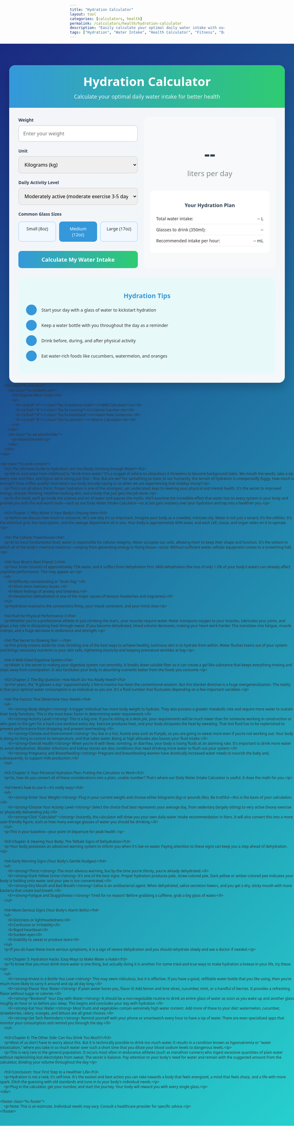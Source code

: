 ```yaml
---
title: "Hydration Calculator"
layout: tool
categories: [calculators, health]
permalink: /calculators/health/hydration-calculator
description: "Easily calculate your optimal daily water intake with our free Hydration Calculator. Stay healthy and hydrated based on your weight and activity level."
tags: ["Hydration", "Water Intake", "Health Calculator", "Fitness", "Daily Water"]
---
```

<link rel="stylesheet" href="https://cdnjs.cloudflare.com/ajax/libs/font-awesome/6.4.0/css/all.min.css">

<style>
    /* Scoped styles for the Hydration Calculator with unique `hc-` prefix */
    .hc-wrapper,
    .hc-wrapper * {
        margin: 0;
        padding: 0;
        box-sizing: border-box;
        font-family: 'Segoe UI', Tahoma, Geneva, Verdana, sans-serif;
    }

    .hc-wrapper i.fas {
        font-family: "Font Awesome 6 Free";
        font-weight: 900;
    }

    .hc-wrapper {
        background: linear-gradient(135deg, #1a2980, #26d0ce);
        color: #333;
        padding: 40px 0;
        width: 100vw;
        position: relative;
        left: 50%;
        transform: translateX(-50%);
        overflow-x: hidden;
    }

    /* Mobile-first: Center everything by default */
    .hc-container, .hc-post-content {
        width: calc(100% - 20px);
        max-width: 900px;
        margin: 0 auto;
        background: rgba(255, 255, 255, 0.95);
        border-radius: 20px;
        box-shadow: 0 15px 30px rgba(0, 0, 0, 0.2);
        overflow: hidden;
    }

    .hc-post-content {
        margin-top: 30px;
    }
    
    /* Ad and related content area - visible on desktop, hidden on mobile by default */
    .hc-ad-area {
        display: none;
    }

    .hc-error-message {
        color: #e74c3c;
        font-size: 0.875rem;
        margin-top: 5px;
        display: none;
    }

    .hc-wrapper header {
        background: linear-gradient(to right, #3498db, #2ecc71);
        color: white;
        padding: 25px;
        text-align: center;
    }

    .hc-wrapper h1, .hc-wrapper h2, .hc-wrapper h3, .hc-wrapper h4 {
        margin-top: 1em;
        margin-bottom: 0.5em;
    }

    .hc-wrapper h1 { font-size: 2.5rem; margin-bottom: 10px; margin-top: 0;}
    
    .hc-wrapper .hc-tagline {
        font-size: 1.1rem;
        opacity: 0.9;
    }

    .hc-wrapper .hc-calculator-container {
        display: flex;
        flex-wrap: wrap;
        padding: 30px;
    }

    .hc-wrapper .hc-input-section {
        flex: 1;
        min-width: 300px;
        padding-right: 20px;
    }

     @media (max-width: 768px) {
        .hc-wrapper .hc-input-section {
            padding-right: 0;
        }
        .hc-wrapper .hc-calculator-container {
            flex-direction: column;
        }
         .hc-wrapper .hc-result-section {
            margin-top: 30px;
        }
    }

    .hc-wrapper .hc-result-section {
        flex: 1;
        min-width: 300px;
        padding: 20px;
        background: #f8f9fa;
        border-radius: 15px;
        display: flex;
        flex-direction: column;
        align-items: center;
        justify-content: center;
    }

    .hc-wrapper .hc-form-group {
        margin-bottom: 20px;
    }

    .hc-wrapper label {
        display: block;
        margin-bottom: 8px;
        font-weight: 600;
        color: #2c3e50;
    }

    .hc-wrapper input,
    .hc-wrapper select {
        width: 100%;
        padding: 14px;
        border: 2px solid #ddd;
        border-radius: 10px;
        font-size: 16px;
        transition: border-color 0.3s;
    }

    .hc-wrapper input:focus,
    .hc-wrapper select:focus {
        border-color: #3498db;
        outline: none;
    }

    .hc-wrapper .hc-calculate-btn {
        background: linear-gradient(to right, #3498db, #2ecc71);
        color: white;
        border: none;
        padding: 16px;
        border-radius: 10px;
        font-size: 18px;
        font-weight: 600;
        cursor: pointer;
        width: 100%;
        transition: transform 0.3s, box-shadow 0.3s;
        margin-top: 10px;
    }

    .hc-wrapper .hc-calculate-btn:hover {
        transform: translateY(-3px);
        box-shadow: 0 5px 15px rgba(0, 0, 0, 0.1);
    }

    .hc-wrapper .hc-water-icon {
        font-size: 5rem;
        color: #3498db;
        margin-bottom: 20px;
    }

    .hc-wrapper .hc-result-amount {
        font-size: 3.5rem;
        font-weight: 700;
        color: #2c3e50;
        margin: 10px 0;
    }

    .hc-wrapper .hc-result-unit {
        font-size: 1.5rem;
        color: #7f8c8d;
        margin-bottom: 20px;
    }

    .hc-wrapper .hc-result-details {
        background: white;
        padding: 20px;
        border-radius: 10px;
        margin-top: 20px;
        width: 100%;
    }

    .hc-wrapper .hc-result-details h3 {
        color: #2c3e50;
        margin-bottom: 15px;
        text-align: center;
    }

    .hc-wrapper .hc-detail-item {
        display: flex;
        justify-content: space-between;
        padding: 8px 0;
        border-bottom: 1px solid #eee;
    }

    .hc-wrapper .hc-tips {
        background: #e8f9fa;
        padding: 25px;
        margin: 0 30px 30px;
        border-radius: 15px;
    }

    .hc-wrapper .hc-tips h2 {
        color: #3498db;
        margin-bottom: 15px;
        text-align: center;
    }

    .hc-wrapper .hc-tip {
        display: flex;
        align-items: center;
        margin: 15px 0;
    }

    .hc-wrapper .hc-tip-icon {
        background: #3498db;
        color: white;
        width: 35px;
        height: 35px;
        border-radius: 50%;
        display: flex;
        align-items: center;
        justify-content: center;
        margin-right: 15px;
        flex-shrink: 0;
    }

    .hc-wrapper .hc-glass-size-selector {
        display: flex;
        flex-wrap: wrap;
        gap: 10px;
        margin-top: 15px;
    }

    .hc-wrapper .hc-glass-option {
        flex: 1;
        min-width: 80px;
        text-align: center;
        padding: 12px;
        background: #f1f8ff;
        border: 2px solid #bde0ff;
        border-radius: 10px;
        cursor: pointer;
        transition: all 0.3s;
    }

    .hc-wrapper .hc-glass-option.selected {
        background: #3498db;
        color: white;
        border-color: #3498db;
    }

    .hc-footer {
        text-align: center;
        margin-top: 30px;
        color: rgba(255, 255, 255, 0.8);
        font-size: 0.9rem;
    }
    
    .hc-post-content {
        padding: 30px;
        color: #333;
    }
    .hc-post-content h2 { font-size: 2rem; color: #3498db; }
    .hc-post-content h3 { font-size: 1.5rem; color: #2c3e50; }
    .hc-post-content h4 { font-size: 1.2rem; color: #333; }
    .hc-post-content ul { padding-left: 20px; list-style: disc; }
    .hc-post-content li { margin-bottom: 0.75em; line-height: 1.6; }
    .hc-post-content p { line-height: 1.6; margin-bottom: 1em; }

    /* New styles for the related tools card */
    .hc-related-card {
        background: white;
        padding: 20px;
        border-radius: 10px;
        box-shadow: 0 4px 10px rgba(0,0,0,0.1);
    }

    .hc-related-card h3 {
        font-size: 1.25rem;
        margin-bottom: 15px;
        color: #3498db;
        text-align: center;
    }

    .hc-related-card ul {
        list-style: none;
        padding: 0;
        margin: 0;
    }

    .hc-related-card li {
        margin-bottom: 10px;
    }

    .hc-related-card a {
        display: flex;
        align-items: center;
        text-decoration: none;
        color: #2c3e50;
        padding: 10px;
        border-radius: 5px;
        transition: background-color 0.2s, color 0.2s;
    }

    .hc-related-card a:hover {
        background-color: #f1f8ff;
        color: #3498db;
    }

    .hc-related-card .fas {
        margin-right: 12px;
        font-size: 1.2em;
        color: #3498db;
    }

    /* Ad Placeholder styles */
    .hc-ad-placeholder {
        background: #e9ecef;
        border-radius: 10px;
        height: 250px; /* Standard ad size */
        display: flex;
        align-items: center;
        justify-content: center;
        text-align: center;
        color: #6c757d;
    }

    /* New layout for mobile where content stacks */
    @media (max-width: 1199px) {
        .hc-top-section {
            display: flex;
            flex-direction: column;
            align-items: center;
            padding-top: 0;
        }

        .hc-ad-area {
            display: flex;
            flex-direction: column;
            width: calc(100% - 20px);
            max-width: 900px;
            margin: 30px auto;
            gap: 20px;
        }

        .hc-container {
            margin-top: 30px;
        }
    }
    
    @media (min-width: 1200px) {
        .hc-top-section {
            display: flex;
            justify-content: flex-start; /* Aligned to left for ad space */
            align-items: flex-start;
            gap: 40px;
            width: 100%;
            padding: 0 40px; 
        }

        .hc-container {
            flex: 0 0 900px;
            margin: 0;
        }
        
        /* Show and position the ad area on desktop */
        .hc-ad-area {
            display: flex;
            flex-direction: column;
            flex-grow: 1;
            max-width: 350px; /* Gives the ad area a fixed max width */
            gap: 20px;
            position: sticky;
            top: 20px;
        }

        .hc-post-content {
            width: calc(100% - 80px);
            max-width: 1800px;
            margin-top: 50px;
            padding: 60px 80px;
        }
        
        .hc-post-content h2,
        .hc-post-content h3,
        .hc-post-content h4,
        .hc-post-content p,
        .hc-post-content ul {
            max-width: 900px;
            margin-left: auto;
            margin-right: auto;
        }

        .hc-post-content p, .hc-post-content li {
            font-size: 18px;
            line-height: 1.7;
        }
    }
</style>

<div class="hc-wrapper">
    <div class="hc-top-section">
        <div class="hc-container">
            <header>
                <h1><i class="fas fa-tint"></i> Hydration Calculator</h1>
                <p class="hc-tagline">Calculate your optimal daily water intake for better health</p>
            </header>
            <div class="hc-calculator-container">
                <div class="hc-input-section">
                    <div class="hc-form-group">
                        <label for="weight"><i class="fas fa-weight"></i> Weight</label>
                        <input type="number" id="weight" placeholder="Enter your weight" min="0">
                        <p class="hc-error-message" id="weight-error"></p>
                    </div>
                    <div class="hc-form-group">
                        <label for="unit"><i class="fas fa-balance-scale"></i> Unit</label>
                        <select id="unit">
                            <option value="kg">Kilograms (kg)</option>
                            <option value="lbs">Pounds (lbs)</option>
                        </select>
                    </div>
                    <div class="hc-form-group">
                        <label for="activity"><i class="fas fa-running"></i> Daily Activity Level</label>
                        <select id="activity">
                            <option value="1.2">Sedentary (little or no exercise)</option>
                            <option value="1.375">Lightly active (light exercise 1-3 days/week)</option>
                            <option value="1.55" selected>Moderately active (moderate exercise 3-5 days/week)</option>
                            <option value="1.725">Very active (hard exercise 6-7 days/week)</option>
                            <option value="1.9">Extremely active (very hard exercise, physical job)</option>
                        </select>
                    </div>
                    <div class="hc-form-group">
                        <label><i class="fas fa-glass-whiskey"></i> Common Glass Sizes</label>
                        <div class="hc-glass-size-selector">
                            <div class="hc-glass-option" data-size="250">Small (8oz)</div>
                            <div class="hc-glass-option selected" data-size="350">Medium (12oz)</div>
                            <div class="hc-glass-option" data-size="500">Large (17oz)</div>
                        </div>
                    </div>
                    <button class="hc-calculate-btn" id="calculate">
                        Calculate My Water Intake <i class="fas fa-calculator"></i>
                    </button>
                </div>
                <div class="hc-result-section">
                    <i class="fas fa-tint hc-water-icon"></i>
                    <div class="hc-result-amount" id="result-amount">--</div>
                    <div class="hc-result-unit">liters per day</div>
                    <div class="hc-result-details">
                        <h3>Your Hydration Plan</h3>
                        <div class="hc-detail-item">
                            <span>Total water intake:</span>
                            <span id="total-water">-- L</span>
                        </div>
                        <div class="hc-detail-item">
                            <span>Glasses to drink (<span id="glass-size">350</span>ml):</span>
                            <span id="glasses">--</span>
                        </div>
                        <div class="hc-detail-item">
                            <span>Recommended intake per hour:</span>
                            <span id="hourly">-- mL</span>
                        </div>
                    </div>
                </div>
            </div>
            <div class="hc-tips">
                <h2><i class="fas fa-lightbulb"></i> Hydration Tips</h2>
                <div class="hc-tip">
                    <div class="hc-tip-icon"><i class="fas fa-check"></i></div>
                    <div>Start your day with a glass of water to kickstart hydration</div>
                </div>
                <div class="hc-tip">
                    <div class="hc-tip-icon"><i class="fas fa-check"></i></div>
                    <div>Keep a water bottle with you throughout the day as a reminder</div>
                </div>
                <div class="hc-tip">
                    <div class="hc-tip-icon"><i class="fas fa-check"></i></div>
                    <div>Drink before, during, and after physical activity</div>
                </div>
                <div class="hc-tip">
                    <div class="hc-tip-icon"><i class="fas fa-check"></i></div>
                    <div>Eat water-rich foods like cucumbers, watermelon, and oranges</div>
                </div>
            </div>
        </div>

        <div class="hc-ad-area">
            <div class="hc-related-card">
                <h3>Explore More Tools</h3>
                <ul>
                    <li><a href="#"><i class="fas fa-balance-scale"></i>BMI Calculator</a></li>
                    <li><a href="#"><i class="fas fa-running"></i>Calorie Counter</a></li>
                    <li><a href="#"><i class="fas fa-heartbeat"></i>Heart Rate Zones</a></li>
                    <li><a href="#"><i class="fas fa-utensils"></i>Macro Calculator</a></li>
                </ul>
            </div>
            <div class="hc-ad-placeholder">
                <p>Advertisement</p>
            </div>
        </div>
    </div>
    
    <div class="hc-post-content">
        <h2>The Ultimate Guide to Hydration: Are You Really Drinking Enough Water?</h2>
        <p>We're instructed from childhood to "drink more water." It's a nugget of advice so ubiquitous it threatens to become background static. We mouth the words, take a sip every now and then, and figure we're doing just that – fine. But are we? For something so basic to our humanity, the terrain of hydration is unexpectedly foggy. How much is enough? Does coffee qualify? And what's our body actually saying to us when we are experiencing that midday slump?</p>
        <p>This's not all about thirst. Proper hydration is one of the strongest, yet underrated, keys to rewiring your physical and mental health. It's the secret to improved energy, sharper thinking, healthier-looking skin, and a body that just gets the job done.</p>
        <p>In this book, we'll go inside the science and art of water and expose the myths. We'll examine the incredible effect that water has on every system in your body and provide you with the real-world tools—such as our Daily Water Intake Calculator—to at last gain mastery over your hydration and tap into a healthier you.</p>

        <h3>Chapter 1: Why Water is Your Body's Unsung Hero</h3>
        <p>Before we discuss how much to consume, let's see why it's so important. Imagine your body as a crowded, intricate city. Water is not just a tenant; it's the utilities. It's the electrical grid, the road system, and the sewage department all in one. Your body is approximately 60% water, and each cell, tissue, and organ relies on it to operate.</p>
        
        <h4>The Cellular Powerhouse</h4>
        <p>At its most fundamental level, water is responsible for cellular integrity. Water occupies our cells, allowing them to keep their shape and function. It's the solvent in which all of the body's chemical reactions—ranging from generating energy to fixing tissue—occur. Without sufficient water, cellular equipment comes to a screeching halt.</p>
        
        <h4>Your Brain's Best Friend 🧠</h4>
        <p>Your brain consists of approximately 75% water, and it suffers from dehydration first. Mild dehydration (the loss of only 1-2% of your body's water) can already affect cognitive performance. This may appear as:</p>
        <ul>
            <li>Difficulty concentrating or "brain fog."</li>
            <li>Short-term memory issues.</li>
            <li>More feelings of anxiety and tiredness.</li>
            <li>Headaches (dehydration is one of the major causes of tension headaches and migraines).</li>
        </ul>
        <p>Hydration maintains the connections firing, your mood consistent, and your mind clear.</p>

        <h4>Fuel for Physical Performance 💪</h4>
        <p>Whether you're a professional athlete or just climbing the stairs, your muscles require water. Water transports oxygen to your muscles, lubricates your joints, and plays a key role in dissipating heat through sweat. If you become dehydrated, blood volume decreases, making your heart work harder. This translates into fatigue, muscle cramps, and a huge decrease in endurance and strength.</p>
        
        <h4>The Secret to Glowing Skin ✨</h4>
        <p>Put pricey creams aside for now. Drinking one of the best ways to achieve healthy, luminous skin is to hydrate from within. Water flushes toxins out of your system and brings necessary nutrients to your skin cells, tightening elasticity and keeping premature wrinkles at bay.</p>

        <h4>A Well-Oiled Digestive System</h4>
        <p>Water is the secret to making your digestive system run smoothly. It breaks down soluble fiber so it can create a gel-like substance that keeps everything moving and stays away from constipation. It also facilitates your body in absorbing nutrients better from the foods you consume.</p>

        <h3>Chapter 2: The Big Question: How Much Do You Really Need?</h3>
        <p>For years, the "8 glasses a day" (approximately 2 liters) mantra has been the conventional wisdom. But this blanket directive is a huge overgeneralization. The reality is that your optimal water consumption is as individual as you are. It's a fluid number that fluctuates depending on a few important variables.</p>
        
        <h4>The Factors That Determine Your Needs:</h4>
        <ul>
            <li><strong>Body Weight:</strong> A bigger individual has more body weight to hydrate. They also possess a greater metabolic rate and require more water to sustain their body functions. This is the most basic factor in determining water requirement.</li>
            <li><strong>Activity Level:</strong> This is a big one. If you're sitting at a desk job, your requirements will be much lower than for someone working in construction or who goes to the gym for a hard-core workout every day. Exercise produces heat, and your body dissipates the heat by sweating. That lost fluid has to be replenished to prevent performance from dropping and prevent overheating.</li>
            <li><strong>Climate and Environment:</strong> You live in a hot, humid area such as Punjab, so you are going to sweat more even if you're not working out. Your body is doing its thing to control its temperature, and that takes water. Being at high altitudes also boosts your fluid intake.</li>
            <li><strong>Overall Health:</strong> When you're ill with fever, vomiting, or diarrhea, your body is losing fluids at an alarming rate. It's important to drink more water to avoid dehydration. Bladder infections and kidney stones are also conditions that need drinking more water to flush out your system.</li>
            <li><strong>Pregnancy and Breastfeeding:</strong> Pregnant and breastfeeding women have drastically increased water needs to nourish the baby and, subsequently, to support milk production.</li>
        </ul>
        
        <h3>Chapter 3: Your Personal Hydration Plan: Putting the Calculator to Work</h3>
        <p>So, how do you convert all of these considerations into a plain, usable number? That's where our Daily Water Intake Calculator is useful. It does the math for you.</p>
        
        <h4>Here's how to use it—it's really easy:</h4>
        <ul>
            <li><strong>Enter Your Weight:</strong> Plug in your current weight and choose either kilograms (kg) or pounds (lbs). Be truthful—this is the basis of your calculation.</li>
            <li><strong>Choose Your Activity Level:</strong> Select the choice that best represents your average day, from sedentary (largely sitting) to very active (heavy exercise or physically demanding job).</li>
            <li><strong>Click "Calculate!":</strong> Instantly, the calculator will show you your own daily water intake recommendation in liters. It will also convert this into a more user-friendly figure, such as how many average glasses of water you should be drinking.</li>
        </ul>
        <p>This is your baseline—your point of departure for peak health.</p>

        <h3>Chapter 4: Hearing Your Body: The Telltale Signs of Dehydration</h3>
        <p>Your body possesses an advanced warning system to inform you when it's low on water. Paying attention to these signs can keep you a step ahead of dehydration.</p>
        
        <h4>Early Warning Signs (Your Body's Gentle Nudges):</h4>
        <ul>
            <li><strong>Thirst:</strong> The most obvious warning, but by the time you're thirsty, you're already dehydrated.</li>
            <li><strong>Dark Yellow Urine:</strong> It's one of the best signs. Proper hydration produces pale, straw-colored pee. Dark yellow or amber-colored pee indicates your body is holding onto water and your pee is too concentrated.</li>
            <li><strong>Dry Mouth and Bad Breath:</strong> Saliva is an antibacterial agent. When dehydrated, saliva secretion lowers, and you get a dry, sticky mouth with more bacteria that create bad breath.</li>
            <li><strong>Fatigue and Sluggishness:</strong> Tired for no reason? Before grabbing a caffeine, grab a big glass of water.</li>
        </ul>

        <h4>More Serious Signs (Your Body's Alarm Bells):</h4>
        <ul>
            <li>Dizziness or lightheadedness</li>
            <li>Confusion or irritability</li>
            <li>Rapid heartbeat</li>
            <li>Sunken eyes</li>
            <li>Inability to sweat or produce tears</li>
        </ul>
        <p>If you do have these more serious symptoms, it is a sign of severe dehydration and you should rehydrate slowly and see a doctor if needed.</p>

        <h3>Chapter 5: Hydration Hacks: Easy Ways to Make Water a Habit</h3>
        <p>To know that you must drink more water is one thing, but actually doing it is another. For some tried-and-true ways to make hydration a breeze in your life, try these:</p>
        <ul>
            <li><strong>Invest in a Bottle You Love:</strong> This may seem ridiculous, but it is effective. If you have a good, refillable water bottle that you like using, then you're much more likely to carry it around and sip all day long.</li>
            <li><strong>Flavor Your Water:</strong> If plain water bores you, flavor it! Add lemon and lime slices, cucumber, mint, or a handful of berries. It provides a refreshing flavor without sugar or calories.</li>
            <li><strong>"Bookend" Your Day with Water:</strong> It should be a non-negotiable routine to drink an entire glass of water as soon as you wake up and another glass roughly an hour or so before you sleep. This begins and concludes your day with hydration.</li>
            <li><strong>Eat Your Water:</strong> Most fruits and vegetables contain extremely high water content. Add more of these to your diet: watermelon, cucumber, strawberries, celery, oranges, and lettuce are all great choices.</li>
            <li><strong>Set Tech Reminders:</strong> Remind yourself with your phone or smartwatch every hour to have a sip of water. There are even specialized apps that monitor your consumption and remind you through the day.</li>
        </ul>
        
        <h3>Chapter 6: The Other Side: Can You Drink Too Much?</h3>
        <p>Most of us don't have to worry about this. But it is technically possible to drink too much water. It results in a condition known as hyponatremia or "water intoxication," where you take in so much water over such a short time that you dilute your blood sodium levels to dangerous levels.</p>
        <p>This is very rare in the general population. It occurs most often in endurance athletes (such as marathon runners) who ingest excessive quantities of plain water without replenishing lost electrolytes from sweat. The secret is balance. Pay attention to your body's need for water and remain with the suggested amount from the calculator, dividing your volume throughout the day.</p>
        
        <h3>Conclusion: Your First Step to a Healthier Life</h3>
        <p>Hydration is not a task; it's self-love. It's the easiest and best action you can take towards a body that feels energized, a mind that feels sharp, and a life with more spark. Ditch the guessing with old standards and tune in to your body's individual needs.</p>
        <p>Plug in the calculator, get your number, and start the journey. Your body will reward you with every single glass.</p>
    </div>
    
    <footer class="hc-footer">
        <p>Note: This is an estimate. Individual needs may vary. Consult a healthcare provider for specific advice.</p>
    </footer>
</div>

<script>
    document.addEventListener('DOMContentLoaded', function() {
        const calculateBtn = document.getElementById('calculate');
        const glassOptions = document.querySelectorAll('.hc-glass-option');
        let selectedGlassSize = 350;

        glassOptions.forEach(option => {
            option.addEventListener('click', function() {
                glassOptions.forEach(opt => opt.classList.remove('selected'));
                this.classList.add('selected');
                selectedGlassSize = parseInt(this.dataset.size);
                document.getElementById('glass-size').textContent = selectedGlassSize;

                if (document.getElementById('result-amount').textContent !== '--') {
                    calculateWaterIntake();
                }
            });
        });

        calculateBtn.addEventListener('click', calculateWaterIntake);

        document.getElementById('weight').addEventListener('keypress', function(e) {
            if (e.key === 'Enter') {
                calculateWaterIntake();
            }
        });

        function calculateWaterIntake() {
            const weightInput = document.getElementById('weight');
            const weightError = document.getElementById('weight-error');
            const weight = parseFloat(weightInput.value);
            const unit = document.getElementById('unit').value;
            const activityFactor = parseFloat(document.getElementById('activity').value);

            weightError.style.display = 'none';
            weightInput.style.borderColor = '#ddd';

            if (!weight || weight <= 0) {
                weightError.textContent = 'Please enter a valid weight.';
                weightError.style.display = 'block';
                weightInput.style.borderColor = '#e74c3c';
                return;
            }

            const weightKg = unit === 'kg' ? weight : weight * 0.453592;
            let waterIntakeML = weightKg * 35 * activityFactor;

            if (activityFactor > 1.7) {
                waterIntakeML *= 1.1;
            }

            const waterIntakeLiters = (waterIntakeML / 1000).toFixed(1);
            const glasses = Math.round(waterIntakeML / selectedGlassSize);
            const hourlyIntake = Math.round(waterIntakeML / 16);

            document.getElementById('result-amount').textContent = waterIntakeLiters;
            document.getElementById('total-water').textContent = waterIntakeLiters + ' L';
            document.getElementById('glasses').textContent = glasses + ' glasses';
            document.getElementById('hourly').textContent = hourlyIntake + ' mL';
        }

        document.getElementById('glass-size').textContent = selectedGlassSize;
    });
</script>